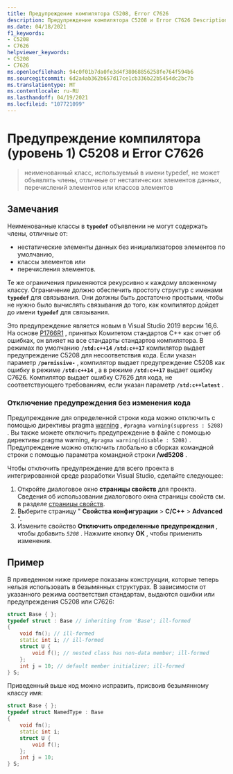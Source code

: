 ```yaml
---
title: Предупреждение компилятора C5208, Error C7626
description: Предупреждение компилятора C5208 и Error C7626 Description и Solution.
ms.date: 04/18/2021
f1_keywords:
- C5208
- C7626
helpviewer_keywords:
- C5208
- C7626
ms.openlocfilehash: 94c0f01b7da0fe3d4f38068856258fe764f594b6
ms.sourcegitcommit: 6d2a4ab362b657d17ce1cb336b22b5454dc2bc7b
ms.translationtype: MT
ms.contentlocale: ru-RU
ms.lasthandoff: 04/19/2021
ms.locfileid: "107721099"
---
```

# <a name="compiler-warning-level-1-c5208-and-error-c7626"></a>Предупреждение компилятора (уровень 1) C5208 и Error C7626

> неименованный класс, используемый в имени typedef, не может объявлять члены, отличные от нестатических элементов данных, перечислений элементов или классов элементов

## <a name="remarks"></a>Замечания

Неименованные классы в **`typedef`** объявлении не могут содержать члены, отличные от:

- нестатические элементы данных без инициализаторов элементов по умолчанию,
- классы элементов или
- перечисления элементов.

Те же ограничения применяются рекурсивно к каждому вложенному классу. Ограничение должно обеспечить простоту структур с именами **`typedef`** для связывания. Они должны быть достаточно простыми, чтобы не нужно было вычислять связывания до того, как компилятор дойдет до имени **`typedef`** для связывания.

Это предупреждение является новым в Visual Studio 2019 версии 16,6. На основе [P1766R1](https://wg21.link/P1766R1) , принятых Комитетом стандартов C++ как отчет об ошибках, он влияет на все стандарты стандартов компилятора. В режимах по умолчанию **`/std:c++14`**  **`/std:c++17`** компилятор выдает предупреждение C5208 для несоответствия кода. Если указан параметр **`/permissive-`** , компилятор выдает предупреждение C5208 как ошибку в режиме **`/std:c++14`** , а в режиме **`/std:c++17`** выдает ошибку C7626. Компилятор выдает ошибку C7626 для кода, не соответствующего требованиям, если указан параметр **`/std:c++latest`** .

### <a name="to-turn-off-the-warning-without-code-changes"></a>Отключение предупреждения без изменения кода

Предупреждение для определенной строки кода можно отключить с помощью директивы pragma [warning](../../preprocessor/warning.md) , `#pragma warning(suppress : 5208)` . Вы также можете отключить предупреждение в файле с помощью директивы pragma warning, `#pragma warning(disable : 5208)` . Предупреждение можно отключить глобально в сборках командной строки с помощью параметра командной строки **/wd5208** .

Чтобы отключить предупреждение для всего проекта в интегрированной среде разработки Visual Studio, сделайте следующее:

1. Откройте диалоговое окно **страницы свойств** для проекта. Сведения об использовании диалогового окна страницы свойств см. в разделе [страницы свойств](../../build/reference/property-pages-visual-cpp.md).
1. Выберите страницу " **Свойства конфигурации**  >  **C/C++**  >  **Advanced** ".
1. Измените свойство **Отключить определенные предупреждения** , чтобы добавить *`5208`* . Нажмите кнопку **ОК** , чтобы применить изменения.

## <a name="example"></a>Пример

В приведенном ниже примере показаны конструкции, которые теперь нельзя использовать в безымянных структурах. В зависимости от указанного режима соответствия стандартам, выдаются ошибки или предупреждения C5208 или C7626:

```cpp
struct Base { };
typedef struct : Base // inheriting from 'Base'; ill-formed
{
    void fn(); // ill-formed
    static int i; // ill-formed
    struct U {
        void f(); // nested class has non-data member; ill-formed
    };
    int j = 10; // default member initializer; ill-formed
} S;
```

Приведенный выше код можно исправить, присвоив безымянному классу имя:

```cpp
struct Base { };
typedef struct NamedType : Base
{
    void fn();
    static int i;
    struct U {
        void f();
    };
    int j = 10;
} S;
```
